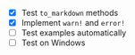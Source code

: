 - [x] Test `to_markdown` methods
- [x] Implement `warn!` and `error!`
- [ ] Test examples automatically
- [ ] Test on Windows
